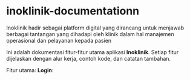# inoklinik-documentationn
Inoklinik hadir sebagai platform digital yang dirancang untuk menjawab berbagai tantangan yang dihadapi oleh klinik dalam hal manajemen operasional dan pelayanan kepada pasien

Ini adalah dokumentasi fitur-fitur utama aplikasi **Inoklinik**. Setiap fitur dijelaskan dengan alur kerja, contoh kode, dan catatan tambahan.

Fitur utama:
**Login**: 
